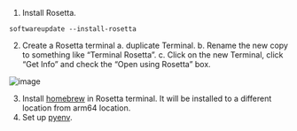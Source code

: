1. Install Rosetta.
```
softwareupdate --install-rosetta
```

2. Create a Rosetta terminal
    a. duplicate Terminal.
    b. Rename the new copy to something like “Terminal Rosetta”.
    c. Click on the new Terminal, click “Get Info” and check the “Open using Rosetta” box.

![image](https://user-images.githubusercontent.com/3076437/202299044-f24ffe13-dba4-47c0-bb99-fe1872e47d9e.png)

3. Install [homebrew](https://brew.sh/) in Rosetta terminal. It will be installed to a different location from arm64 location.
4. Set up [pyenv](https://github.com/pyenv/pyenv).
